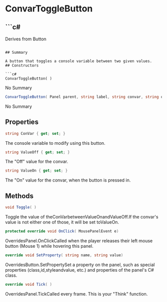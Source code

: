 # ConvarToggleButton

## ```c#
Derives from Button
```

## Summary

A button that toggles a console variable between two given values.
## Constructors

```c#
ConvarToggleButton( ) 
```
No Summary
```c#
ConvarToggleButton( Panel parent, string label, string convar, string onvalue, string offvalue, string icon = null) 
```
No Summary
## Properties

```c#
string ConVar { get; set; } 
```
The console variable to modify using this button.
```c#
string ValueOff { get; set; } 
```
The "Off" value for the convar.
```c#
string ValueOn { get; set; } 
```
The "On" value for the convar, when the button is pressed in.
## Methods

```c#
void Toggle( ) 
```
Toggle the value of theConVarbetweenValueOnandValueOff.If the convar's value is not either one of those, it will be set toValueOn.
```c#
protected override void OnClick( MousePanelEvent e) 
```
OverridesPanel.OnClickCalled when the player releases their left mouse button (Mouse 1) while hovering this panel.
```c#
override void SetProperty( string name, string value) 
```
OverridesButton.SetPropertySet a property on the panel, such as special properties (class,id,styleandvalue, etc.) and properties of the panel's C# class.
```c#
override void Tick( ) 
```
OverridesPanel.TickCalled every frame. This is your "Think" function.
